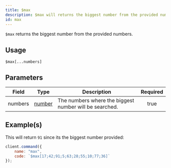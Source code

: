 ```yaml
---
title: $max
description: $max will returns the biggest number from the provided numbers.
id: max
---
```


`$max` returns the biggest number from the provided numbers.

## Usage

```aoi
$max[...numbers]
```

## Parameters

| Field   | Type                                                                                              | Description                                            | Required |
| ------- | ------------------------------------------------------------------------------------------------- | ------------------------------------------------------ | :------: |
| numbers | [number](https://developer.mozilla.org/en-US/docs/Web/JavaScript/Reference/Global_Objects/Number) | The numbers where the biggest number will be searched. |   true   |

## Example(s)

This will return `91` since its the biggest number provided:

```js
client.command({
    name: "max",
    code: `$max[17;42;91;5;63;28;55;10;77;36]`
});
```
